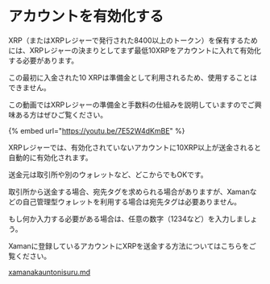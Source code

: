 # アカウントを有効化する

XRP（またはXRPレジャーで発行された8400以上のトークン）を保有するためには、XRPレジャーの決まりとしてまず最低10XRPをアカウントに入れて有効化する必要があります。

この最初に入金された10 XRPは準備金として利用されるため、使用することはできません。&#x20;

この動画ではXRPレジャーの準備金と手数料の仕組みを説明していますのでご興味ある方はぜひご覧ください。

{% embed url="https://youtu.be/7E52W4dKmBE" %}

XRPレジャーでは、有効化されていないアカウントに10XRP以上が送金されると自動的に有効化されます。

送金元は取引所や別のウォレットなど、どこからでもOKです。

取引所から送金する場合、宛先タグを求められる場合がありますが、Xamanなどの自己管理型ウォレットを利用する場合は宛先タグは必要ありません。

もし何か入力する必要がある場合は、任意の数字（1234など）を入力しましょう。



Xamanに登録しているアカウントにXRPを送金する方法についてはこちらをご覧ください。

[xamanakauntonisuru.md](xamanakauntonisuru.md "mention")



